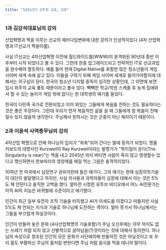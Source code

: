 ```yaml
---
title: "SVS13기 2주차 1과, 2과"
---
```

### 1과 김강석대표님의 강의
산업혁명과 짝을 이루는 선교의 패러다임변화에 대한 강의가 인상적이있다 (4차 산업혁명과 IT선교가 짝을이룸). 

사실 IT선교는 4차산업혁명 이전에 월드와이드웹(WWW)이 본격화된 90년대 중반 이후부터 시작 되었다고 볼 수 있다. 
그런데 한층 업그레이드되고 전략적인 IT로 선교과업을 완수해야 할듯하다. 예를 들어 현재 Digital Native를 포함한 많은 청소년들이 게임 사이버 세계 속에 살고 있다. 
이들을 구하기 위해 게임 사이버 세계로 들어가야할지에 대해서는 의구심이 된다. 한국의 청소년 디지털 중독이 심각한 상황인데, 그 이면에 보면 입시 위주의 교육 풍토 때문이라고 볼수 있다.
빽빽한 학교/학원 스케줄 후 늦게 집에와서 할 수 있는 놀이가 게임 밖에 없다는 한 대학생의 얘기를 들었다.

한국이 다민족 국가로 전환되었고 이미 와있는 그들에게 복음을 전하는 것도 필요하다는 것은 좋은 주장이다. 그런데 우리가 먼저 복음적인 삶을 살 때 그들에게 참 복음이 전해질수 있지 않을까 생각한다. 주님께서 원하시는 것은 군중이 아닌 제자이기 때문이다.

### 2과 이윤석 사역총무님의 강의
4차산업 혁명으로 인해 하나님의 입지가 "위축"되어 간다는 말에 동의가 되었다. 명품 키보드의 대명사인 Kurzweil의 Ray Kurzweil이라는 발명가가 "특이점이 온다(The Singularity is near)"는 책을 내고 2045년 까지 버티면 사람이 죽지 않고 영생할수 있다고 맹신하면서 한보따리의 영양제를 매일 먹는 그림은 충격적이었다. 

10여년 전 미국에서 심장연구 권위자한테 들은 얘기다. 그의 얘기는 현재 심장의학기술이 대단히 발달했다고 하지만, 사실 의사들과 과학자들이 심장에 대해서 아는 것은 5%도 채 안된다고 솔직한 고백을 했다. 
얼마전 시청한 유투브 비디오에서 어느 AI전문가는 아직 AI의 지능은 바퀴벌레 수준이라고 얘기했다.

인간이 최근 일부 유전자 조작 기술을 터득했고 AI가 이세도를 이겼다고 떠들지만 사실 5%도 채 안되는 지식과 기술로 하나님께 도전하는 격이다. 얼마 못가서 하나님께서는 그들을 부끄럽게 하실것이다.

인간이 만들어 놓은 문화 (4사산업혁명의 기술포함)가 주님 오신후에는 아무 의미도 없는 쓰레기 처럼 되지 않고 선별적으로 살아남을(?)것이라는 것에 대해서 동의한다.
하나님의 속성으로 창조된 인간의 모든 문화가 사단에의해 만들어진 것은 아닐것이고 또 우리 몸도 부활하신 주님의 몸처럼 변한다면 주님 처럼 음식을 먹을 테니까 말이다.




